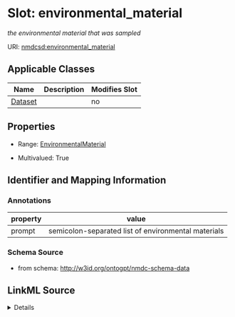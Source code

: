 

# Slot: environmental_material


_the environmental material that was sampled_



URI: [nmdcsd:environmental_material](http://w3id.org/ontogpt/nmdc-schema-dataenvironmental_material)



<!-- no inheritance hierarchy -->





## Applicable Classes

| Name | Description | Modifies Slot |
| --- | --- | --- |
| [Dataset](Dataset.md) |  |  no  |







## Properties

* Range: [EnvironmentalMaterial](EnvironmentalMaterial.md)

* Multivalued: True





## Identifier and Mapping Information





### Annotations

| property | value |
| --- | --- |
| prompt | semicolon-separated list of environmental materials |



### Schema Source


* from schema: http://w3id.org/ontogpt/nmdc-schema-data




## LinkML Source

<details>
```yaml
name: environmental_material
annotations:
  prompt:
    tag: prompt
    value: semicolon-separated list of environmental materials
description: the environmental material that was sampled
from_schema: http://w3id.org/ontogpt/nmdc-schema-data
rank: 1000
multivalued: true
alias: environmental_material
owner: Dataset
domain_of:
- Dataset
range: EnvironmentalMaterial

```
</details>